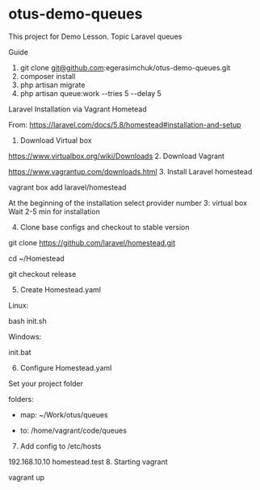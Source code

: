 # otus-demo-queues
This project for Demo Lesson. Topic Laravel queues

Guide
1. git clone git@github.com:egerasimchuk/otus-demo-queues.git
2. composer install
3. php artisan migrate
4. php artisan queue:work --tries 5 --delay 5

Laravel Installation via Vagrant Hometead

From: https://laravel.com/docs/5.8/homestead#installation-and-setup

1. Download Virtual box

https://www.virtualbox.org/wiki/Downloads
2. Download Vagrant

https://www.vagrantup.com/downloads.html
3. Install Laravel homestead

vagrant box add laravel/homestead

At the beginning of the installation select provider number 3: virtual box
Wait 2-5 min for installation

4. Clone base configs and checkout to stable version

git clone https://github.com/laravel/homestead.git 

cd ~/Homestead

git checkout release

5. Create Homestead.yaml

Linux:

bash init.sh

Windows:

init.bat

6. Configure Homestead.yaml

Set  your project folder 

folders:
- map: ~/Work/otus/queues

- to: /home/vagrant/code/queues

7. Add config to /etc/hosts  

192.168.10.10 homestead.test
8. Starting vagrant 

vagrant up
